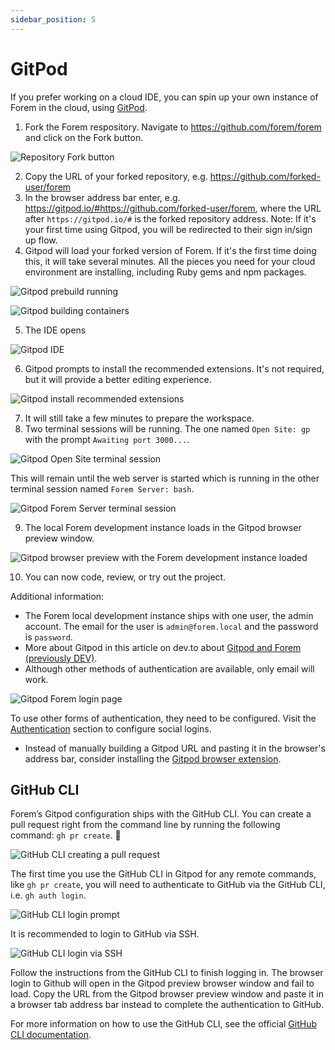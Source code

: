 ```yaml
---
sidebar_position: 5
---
```


# GitPod

If you prefer working on a cloud IDE, you can spin up your own instance of Forem
in the cloud, using [GitPod](https://gitpod.io).

1. Fork the Forem respository. Navigate to https://github.com/forem/forem and click on the Fork button.

![Repository Fork button](/img/docs/gitpod/fork-button.png)

2. Copy the URL of your forked repository, e.g. https://github.com/forked-user/forem
3. In the browser address bar enter, e.g. https://gitpod.io/#https://github.com/forked-user/forem, where the URL after `https://gitpod.io/#` is the forked repository address. Note: If it's your first time using Gitpod, you will be redirected to their sign in/sign up flow.
4. Gitpod will load your forked version of Forem. If it's the first time doing this, it will take several minutes. All the pieces you need for your cloud environment are installing, including Ruby gems and npm packages.

![Gitpod prebuild running](/img/docs/gitpod/gitpod-prebuild.png)

![Gitpod building containers](/img/docs/gitpod/gitpod-pulling-container-image.png)

5. The IDE opens

![Gitpod IDE](/img/docs/gitpod/gitpod-ide.png)

6. Gitpod prompts to install the recommended extensions. It's not required, but it will provide a better editing experience.

![Gitpod install recommended extensions](/img/docs/gitpod/gitpod-install-vscode-extensions.png)

7. It will still take a few minutes to prepare the workspace.
8. Two terminal sessions will be running. The one named `Open Site: gp` with the prompt `Awaiting port 3000...`.

![Gitpod Open Site terminal session](/img/docs/gitpod/gitpod-open-site-terminal-session.png)

This will remain until the web server is started which is running in the other terminal session named `Forem Server: bash`.

![Gitpod Forem Server terminal session](/img/docs/gitpod/gitpod-forem-server-terminal-session.png)


9. The local Forem development instance loads in the Gitpod browser preview window.

![Gitpod browser preview with the Forem development instance loaded](/img/docs/gitpod/gitpod-preview-browser.png)

10. You can now code, review, or try out the project.

Additional information:

- The Forem local development instance ships with one user, the admin account. The email for the user is `admin@forem.local` and the password is `password`.
- More about Gitpod in this article on dev.to about [Gitpod and Forem (previously DEV)](https://dev.to/ben/spin-up-a-local-instance-of-dev-in-the-cloud-with-gitpod-it-s-incredibly-simple-pij).
- Although other methods of authentication are available, only email will work.

![Gitpod Forem login page](/img/docs/gitpod/gitpod-forem-login-page.png)

To use other forms of authentication, they need to be configured. Visit the [Authentication](/backend/authentication) section to configure social logins.
- Instead of manually building a Gitpod URL and pasting it in the browser's address bar, consider installing the [Gitpod browser extension](https://www.gitpod.io/docs/browser-extension/).

## GitHub CLI

Forem’s Gitpod configuration ships with the GitHub CLI. You can create a pull request right from the command line by running the following command: `gh pr create`. 🤯

![GitHub CLI creating a pull request](/img/docs/gitpod/gitpod-github-cli-creat-pr.png)

The first time you use the GitHub CLI in Gitpod for any remote commands, like `gh pr create`, you will need to authenticate to GitHub via the GitHub CLI, i.e. `gh auth login`.

![GitHub CLI login prompt](/img/docs/gitpod/gitpod-github-cli-login.png)

It is recommended to login to GitHub via SSH.

![GitHub CLI login via SSH](/img/docs/gitpod/gitpod-github-cli-login-ssh.png)

Follow the instructions from the GitHub CLI to finish logging in. The browser login to Github will open in the Gitpod preview browser window and fail to load. Copy the URL from the Gitpod browser preview window and paste it in a browser tab address bar instead to complete the authentication to GitHub.

For more information on how to use the GitHub CLI, see the official [GitHub CLI documentation](https://cli.github.com/manual/index).